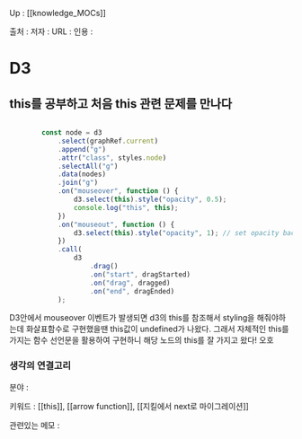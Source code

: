 
Up : [[knowledge_MOCs]]

출처 :
저자 :
URL : 
인용 : 

# D3


## this를 공부하고 처음 this 관련 문제를 만나다
```ts

		const node = d3
			.select(graphRef.current)
			.append("g")
			.attr("class", styles.node)
			.selectAll("g")
			.data(nodes)
			.join("g")
			.on("mouseover", function () {
				d3.select(this).style("opacity", 0.5);
				console.log("this", this);
			})
			.on("mouseout", function () {
				d3.select(this).style("opacity", 1); // set opacity back to 100%
			})
			.call(
				d3
					.drag()
					.on("start", dragStarted)
					.on("drag", dragged)
					.on("end", dragEnded)
			);
```

D3안에서 mouseover 이벤트가 발생되면 d3의 this를 참조해서 styling을 해줘야하는데 화살표함수로 구현했을땐 this값이 undefined가 나왔다. 그래서  자체적인 this를 가지는 함수 선언문을 활용하여 구현하니 해당 노드의 this를 잘 가지고 왔다! 오호

### 생각의 연결고리
분야 :

키워드 : [[this]],  [[arrow function]], [[지킬에서 next로 마이그레이션]]

관련있는 메모 :
